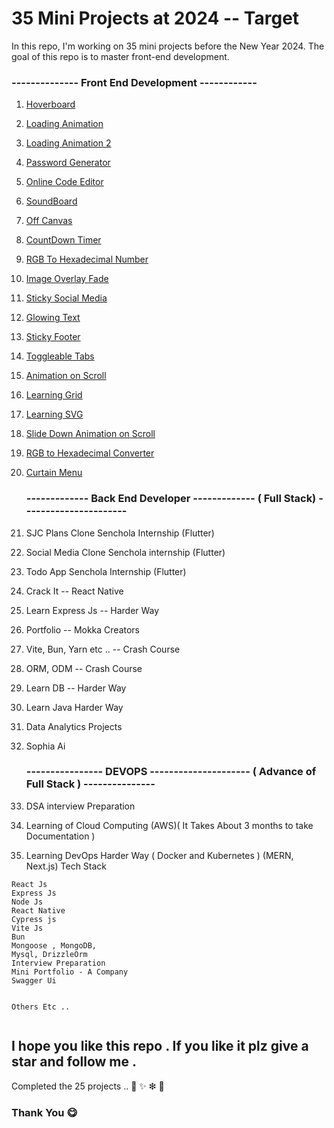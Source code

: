 

# 35 Mini Projects at 2024 -- Target 

In this repo, I'm working on 35 mini projects before the New Year 2024. The goal of this repo is to master front-end development.


### -------------- Front End Development ------------


1. [Hoverboard](./hoverboard/)
2. [Loading Animation](./loading%20animation/)
3. [Loading Animation 2](./03_loading%20animation/)
4. [Password Generator](./04_Passwordgenertor/)
5. [Online Code Editor](./05_LiveCodeEditor/)
6. [SoundBoard](./06_SoundBoard/)
7. [Off Canvas](./07_OffCanvas/)
8. [CountDown Timer](./08_CountDownTimer/)
9. [RGB To Hexadecimal Number](./09_RGBToHexDecimalNum/)
10. [Image Overlay Fade](./10_ImageOverlayfade/)
11. [Sticky Social Media](./11_StickySocialMedia/)
12. [Glowing Text](./12_GlowingText/)
13. [Sticky Footer](./13_StickyFooter/)
14. [Toggleable Tabs](./14_ToggleleableTabs/)
15. [Animation on Scroll](./15_AnimationOnScroll/)
16. [Learning Grid](./16LearningGrid/)
17. [Learning SVG](./17SVG/)
18. [Slide Down Animation on Scroll](./18_SlideDownaBaronScroll/)
19. [RGB to Hexadecimal Converter](./19_RGBtoHEXdeciaml/)
20. [Curtain Menu](./20_Curtain%20Menu/)
    
    ### -------------  Back End Developer ------------- ( Full Stack) ----------------------

21. SJC Plans Clone Senchola Internship (Flutter)
22. Social Media Clone Senchola internship (Flutter)
23. Todo App Senchola Internship (Flutter)
24. Crack It -- React Native
25. Learn Express Js --  Harder Way
26. Portfolio -- Mokka Creators 
27. Vite, Bun, Yarn etc .. -- Crash Course
28. ORM, ODM -- Crash Course
29. Learn DB -- Harder Way
30. Learn Java Harder Way
31. Data Analytics Projects
32. Sophia Ai 

    ### ---------------- DEVOPS --------------------- ( Advance of Full Stack ) ---------------
34. DSA interview Preparation
35. Learning of Cloud Computing (AWS)( It Takes About 3 months to take Documentation )
36. Learning DevOps Harder Way ( Docker and Kubernetes ) (MERN, Next.js) Tech Stack




```Soon
React Js
Express Js
Node Js
React Native
Cypress js
Vite Js
Bun
Mongoose , MongoDB, 
Mysql, DrizzleOrm
Interview Preparation
Mini Portfolio - A Company
Swagger Ui


Others Etc ..


```


## I hope you like this repo . If you like it plz give a star and follow me .

Completed the 25 projects .. 🤝 ✨ ❇ 🧨


### Thank You  😋
